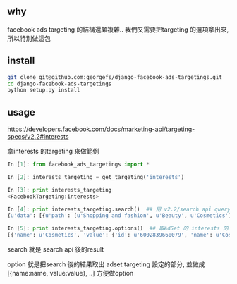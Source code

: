 why
---
facebook ads targeting 的結構還頗複雜.. 我們又需要把targeting 的選項拿出來, 所以特別做這包


install
---

```bash
git clone git@github.com:georgefs/django-facebook-ads-targetings.git
cd django-facebook-ads-targetings
python setup.py install
```

usage
---
https://developers.facebook.com/docs/marketing-api/targeting-specs/v2.2#interests

拿interests 的targeting 來做範例

```python
In [1]: from facebook_ads_targetings import *

In [2]: interests_targeting = get_targeting('interests')

In [3]: print interests_targeting
<FacebookTargeting:interests>

In [4]: print interests_targeting.search()  ## 用 v2.2/search api query facebook 的結果
{u'data': [{u'path': [u'Shopping and fashion', u'Beauty', u'Cosmetics'], u'audience_size': 336332120, u'type': u'interests', u'id': u'6002839660079', u'name': u'Cosmetics'} .... ] 

In [5]: print interests_targeting.options()  ## 取AdSet 的 interests 的 targeting 設定 "Array of objects with 'id' and 'name' fields. eg; 'interests':[{id: 6003139266461, 'name': 'Movies'}]"
[{'name': u'Cosmetics', 'value': {'id': u'6002839660079', 'name': u'Cosmetics'}}, {'name': u'Science', 'value': {'id': u'6002866718622', 'name': u'Science'}} ... ]

```

search 就是 search api 後的result

option 就是把search 後的結果取出 adset targeting 設定的部分, 並做成[{name:name, value:value}, ..] 方便做option
